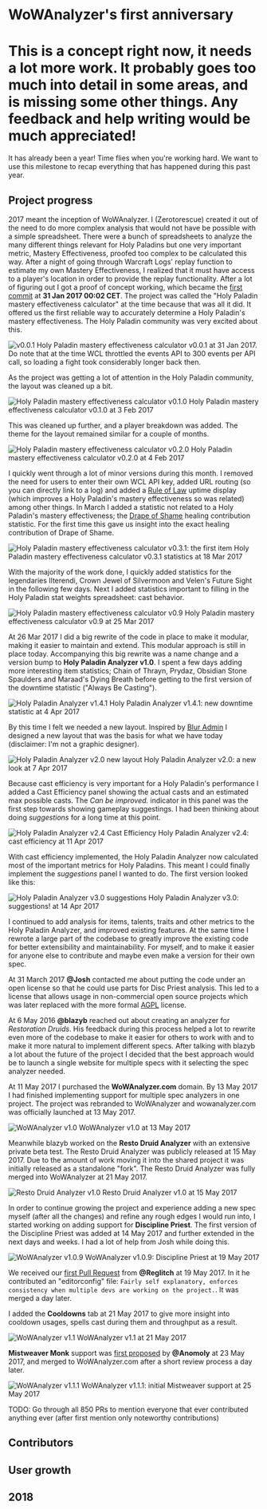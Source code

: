 # WoWAnalyzer's first anniversary

# This is a concept right now, it needs a lot more work. It probably goes too much into detail in some areas, and is missing some other things. Any feedback and help writing would be much appreciated!

It has already been a year! Time flies when you're working hard. We want to use this milestone to recap everything that has happened during this past year.

## Project progress

2017 meant the inception of WoWAnalyzer. I (Zerotorescue) created it out of the need to do more complex analysis that would not have be possible with a simple spreadsheet. There were a bunch of spreadsheets to analyze the many different things relevant for Holy Paladins but one very important metric, Mastery Effectiveness, proofed too complex to be calculated this way. After a night of going through Warcraft Logs' replay function to estimate my own Mastery Effectiveness, I realized that it must have access to a player's location in order to provide the replay functionality. After a lot of figuring out I got a proof of concept working, which became the [first commit](https://github.com/WoWAnalyzer/WoWAnalyzer/commit/bd7971995fe16d14aec7286765c13c2984c44d76) at **31 Jan 2017 00:02 CET**. The project was called the "Holy Paladin mastery effectiveness calculator" at the time because that was all it did. It offered us the first reliable way to accurately determine a Holy Paladin's mastery effectiveness. The Holy Paladin community was very excited about this.

![v0.0.1](./v0.0.1.gif)
Holy Paladin mastery effectiveness calculator v0.0.1 at 31 Jan 2017. Do note that at the time WCL throttled the events API to 300 events per API call, so loading a fight took considerably longer back then.

As the project was getting a lot of attention in the Holy Paladin community, the layout was cleaned up a bit.

![Holy Paladin mastery effectiveness calculator v0.1.0](./v0.1.0.gif)
Holy Paladin mastery effectiveness calculator v0.1.0 at 3 Feb 2017

This was cleaned up further, and a player breakdown was added. The theme for the layout remained similar for a couple of months.

![Holy Paladin mastery effectiveness calculator v0.2.0](./v0.2.0.gif)
Holy Paladin mastery effectiveness calculator v0.2.0 at 4 Feb 2017

I quickly went through a lot of minor versions during this month. I removed the need for users to enter their own WCL API key, added URL routing (so you can directly link to a log) and added a [Rule of Law](http://www.wowhead.com/spell=214202/rule-of-law) uptime display (which improves a Holy Paladin's mastery effectiveness so was related) among other things. In March I added a statistic not related to a Holy Paladin's mastery effectiveness; the [Drape of Shame](http://www.wowhead.com/item=142170/drape-of-shame) healing contribution statistic. For the first time this gave us insight into the exact healing contribution of Drape of Shame.

![Holy Paladin mastery effectiveness calculator v0.3.1: the first item](./v0.3.1-small.png)
Holy Paladin mastery effectiveness calculator v0.3.1 statistics at 18 Mar 2017

With the majority of the work done, I quickly added statistics for the legendaries Ilterendi, Crown Jewel of Silvermoon and Velen's Future Sight in the following few days. Next I added statistics important to filling in the Holy Paladin stat weights spreadsheet: cast behavior.

![Holy Paladin mastery effectiveness calculator v0.9](./v0.9.png)
Holy Paladin mastery effectiveness calculator v0.9 at 25 Mar 2017

At 26 Mar 2017 I did a big rewrite of the code in place to make it modular, making it easier to maintain and extend. This modular approach is still in place today. Accompanying this big rewrite was a name change and a version bump to **Holy Paladin Analyzer v1.0**. I spent a few days adding more interesting item statistics; Chain of Thrayn, Prydaz, Obsidian Stone Spaulders and Maraad's Dying Breath before getting to the first version of the downtime statistic ("Always Be Casting").

![Holy Paladin Analyzer v1.4.1](./v1.4.1-small.png)
Holy Paladin Analyzer v1.4.1: new downtime statistic at 4 Apr 2017

By this time I felt we needed a new layout. Inspired by [Blur Admin](http://akveo.com/blur-admin/#/dashboard) I designed a new layout that was the basis for what we have today (disclaimer: I'm not a graphic designer).

![Holy Paladin Analyzer v2.0 new layout](./HolyPaladinAnalyzer-2.0.gif)
Holy Paladin Analyzer v2.0: a new look at 7 Apr 2017

Because cast efficiency is very important for a Holy Paladin's performance I added a Cast Efficiency panel showing the actual casts and an estimated max possible casts. The *Can be improved.* indicator in this panel was the first step towards showing gameplay suggestings. I had been thinking about doing *suggestions* for a long time at this point.

![Holy Paladin Analyzer v2.4 Cast Efficiency](./HolyPaladinAnalyzer-2.4.png)
Holy Paladin Analyzer v2.4: cast efficiency at 11 Apr 2017

With cast efficiency implemented, the Holy Paladin Analyzer now calculated most of the important metrics for Holy Paladins. This meant I could finally implement the *suggestions* panel I wanted to do. The first version looked like this:

![Holy Paladin Analyzer v3.0 suggestions](./HolyPaladinAnalyzer-3.0-suggestions.png)
Holy Paladin Analyzer v3.0: suggestions! at 14 Apr 2017

I continued to add analysis for items, talents, traits and other metrics to the Holy Paladin Analyzer, and improved existing features. At the same time I rewrote a large part of the codebase to greatly improve the existing code for better extensibility and maintainability. For myself, and to make it easier for anyone else to contribute and maybe even make a version for their own spec.

At 31 March 2017 **@Josh** contacted me about putting the code under an open license so that he could use parts for Disc Priest analysis. This led to a license that allows usage in non-commercial open source projects which was later replaced with the more formal [AGPL](https://github.com/WoWAnalyzer/WoWAnalyzer/blob/master/LICENSE) license.

At 6 May 2016 **@blazyb** reached out about creating an analyzer for *Restoration Druids*. His feedback during this process helped a lot to rewrite even more of the codebase to make it easier for others to work with and to make it more natural to implement different specs. After talking with blazyb a lot about the future of the project I decided that the best approach would be to launch a single website for multiple specs with it selecting the spec analyzer needed.

At 11 May 2017 I purchased the **WoWAnalyzer.com** domain. By 13 May 2017 I had finished implementing support for multiple spec analyzers in one project. The project was rebranded to WoWAnalyzer and wowanalyzer.com was officially launched at 13 May 2017.

![WoWAnalyzer v1.0](./WoWAnalyzer-v1.0.gif)
WoWAnalyzer v1.0 at 13 May 2017

Meanwhile blazyb worked on the **Resto Druid Analyzer** with an extensive private beta test. The Resto Druid Analyzer was publicly released at 15 May 2017. Due to the amount of work moving it into the shared project it was initially released as a standalone "fork". The Resto Druid Analyzer was fully merged into WoWAnalyzer at 21 May 2017.

![Resto Druid Analyzer v1.0](./resto-druid-analyzer-1.0.png)
Resto Druid Analyzer v1.0 at 15 May 2017

In order to continue growing the project and experience adding a new spec myself (after all the changes) and refine any rough edges I would run into, I started working on adding support for **Discipline Priest**. The first version of the Discipline Priest was added at 14 May 2017 and further extended in the next days and weeks. I had a lot of help from Josh while doing this.

![WoWAnalyzer v1.0.9](./WoWAnalyzer-v1.0.9.gif)
WoWAnalyzer v1.0.9: Discipline Priest at 19 May 2017

We received our [first Pull Request](https://github.com/WoWAnalyzer/WoWAnalyzer/pull/22) from **@Reglitch** at 19 May 2017. In it he contributed an "editorconfig" file: `Fairly self explanatory, enforces consistency when multiple devs are working on the project.`. It was merged a day later.

I added the **Cooldowns** tab at 21 May 2017 to give more insight into cooldown usages, spells cast during them and throughput as a result.

![WoWAnalyzer v1.1](./WoWAnalyzer-v1.1.png)
WoWAnalyzer v1.1 at 21 May 2017

**Mistweaver Monk** support was [first proposed](https://github.com/WoWAnalyzer/WoWAnalyzer/pull/33) by **@Anomoly** at 23 May 2017, and merged to WoWAnalyzer.com after a short review process a day later.

![WoWAnalyzer v1.1.1](./WoWAnalyzer-v1.1.1.gif)
WoWAnalyzer v1.1.1: initial Mistweaver support at 25 May 2017

TODO: Go through all 850 PRs to mention everyone that ever contributed anything ever (after first mention only noteworthy contributions)



## Contributors

## User growth

## 2018
